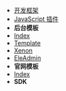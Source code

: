 * [开发框架](/开发框架/)
* [JavaScript 插件](/开发框架/javascript-plugins)
* **后台模板**
* [Index <i class="ri-rocket-line"></i>](/开发框架/后台模板/)
* [Template](/开发框架/后台模板/Tpl.md "Template")
* [Xenon](/开发框架/后台模板/Xenon.md "Xenon")
* [EleAdmin](/开发框架/后台模板/EleAdmin.md "EleAdmin")
* **官网模板**
* [Index <i class="ri-rocket-line"></i>](/开发框架/official-website)
* **SDK**
